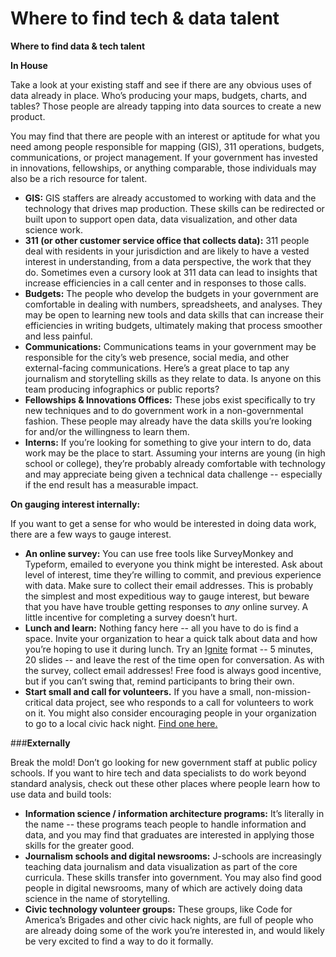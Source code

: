 # Where to find tech & data talent

**Where to find data & tech talent**

**In House**

Take a look at your existing staff and see if there are any obvious uses of data already in place. Who’s producing your maps, budgets, charts, and tables? Those people are already tapping into data sources to create a new product.

You may find that there are people with an interest or aptitude for what you need among people responsible for mapping (GIS), 311 operations, budgets, communications, or project management. If your government has invested in innovations, fellowships, or anything comparable, those individuals may also be a rich resource for talent.

* **GIS:** GIS staffers are already accustomed to working with data and the technology that drives map production. These skills can be redirected or built upon to support open data, data visualization, and other data science work.
* **311 (or other customer service office that collects data):** 311 people deal with residents in your jurisdiction and are likely to have a vested interest in understanding, from a data perspective, the work that they do. Sometimes even a cursory look at 311 data can lead to insights that increase efficiencies in a call center and in responses to those calls.
* **Budgets:** The people who develop the budgets in your government are comfortable in dealing with numbers, spreadsheets, and analyses. They may be open to learning new tools and data skills that can increase their efficiencies in writing budgets, ultimately making that process smoother and less painful.
* **Communications:** Communications teams in your government may be responsible for the city’s web presence, social media, and other external-facing communications. Here’s a great place to tap any journalism and storytelling skills as they relate to data. Is anyone on this team producing infographics or public reports?
* **Fellowships & Innovations Offices:** These jobs exist specifically to try new techniques and to do government work in a non-governmental fashion. These people may already have the data skills you’re looking for and/or the willingness to learn them.
* **Interns:** If you’re looking for something to give your intern to do, data work may be the place to start. Assuming your interns are young (in high school or college), they’re probably already comfortable with technology and may appreciate being given a technical data challenge -- especially if the end result has a measurable impact.

**On gauging interest internally:**

If you want to get a sense for who would be interested in doing data work, there are a few ways to gauge interest.

* **An online survey:** You can use free tools like SurveyMonkey and Typeform, emailed to everyone you think might be interested. Ask about level of interest, time they’re willing to commit, and previous experience with data. Make sure to collect their email addresses. This is probably the simplest and most expeditious way to gauge interest, but beware that you have have trouble getting responses to _any_ online survey. A little incentive for completing a survey doesn’t hurt.
* **Lunch and learn:** Nothing fancy here -- all you have to do is find a space. Invite your organization to hear a quick talk about data and how you’re hoping to use it during lunch. Try an [Ignite](http://www.ignitetalks.io/) format -- 5 minutes, 20 slides -- and leave the rest of the time open for conversation. As with the survey, collect email addresses! Free food is always good incentive, but if you can’t swing that, remind participants to bring their own.
* **Start small and call for volunteers.** If you have a small, non-mission-critical data project, see who responds to a call for volunteers to work on it. You might also consider encouraging people in your organization to go to a local civic hack night. [Find one here.](https://www.codeforamerica.org/brigade/)

\###**Externally**

Break the mold! Don’t go looking for new government staff at public policy schools. If you want to hire tech and data specialists to do work beyond standard analysis, check out these other places where people learn how to use data and build tools:

* **Information science / information architecture programs:** It’s literally in the name -- these programs teach people to handle information and data, and you may find that graduates are interested in applying those skills for the greater good.
* **Journalism schools and digital newsrooms:** J-schools are increasingly teaching data journalism and data visualization as part of the core curricula. These skills transfer into government. You may also find good people in digital newsrooms, many of which are actively doing data science in the name of storytelling.
* **Civic technology volunteer groups:** These groups, like Code for America’s Brigades and other civic hack nights, are full of people who are already doing some of the work you’re interested in, and would likely be very excited to find a way to do it formally.
